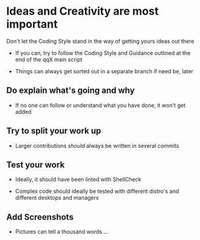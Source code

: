# Ideas and Creativity are most important

Don't let the Coding Style stand in the way of getting yours ideas out there

- If you can, try to follow the Coding Style and Guidance outlined at the end of the qqX main script

- Things can always get sorted out in a separate branch if need be, later

## Do explain what's going and why

- If no one can follow or understand what you have done, it won't get added

## Try to split your work up

- Larger contributions _should_ always be written in several commits

## Test your work

- Ideally, it should have been linted with ShellCheck

- Complex code should ideally be tested with different distro's and different desktops and managers

## Add Screenshots

- Pictures can tell a thousand words ...
